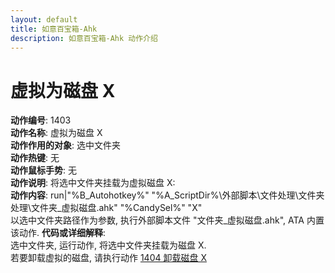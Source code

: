 ```yaml
---
layout: default
title: 如意百宝箱-Ahk
description: 如意百宝箱-Ahk 动作介绍
---
```


# [](#header-2) 虚拟为磁盘 X
**动作编号**: 1403  
**动作名称**: 虚拟为磁盘 X  
**动作作用的对象**: 选中文件夹  
**动作热键**: 无  
**动作鼠标手势**: 无  
**动作说明**: 将选中文件夹挂载为虚拟磁盘 X:  
**动作内容**: run|"%B_Autohotkey%" "%A_ScriptDir%\外部脚本\文件处理\文件夹处理\文件夹_虚拟磁盘.ahk" "%CandySel%" "X"  
以选中文件夹路径作为参数, 执行外部脚本文件 "文件夹_虚拟磁盘.ahk", ATA 内置该动作.
**代码或详细解释**:  
选中文件夹, 运行动作, 将选中文件夹挂载为磁盘 X.  
若要卸载虚拟的磁盘, 请执行动作 [1404 卸载磁盘 X](1404.md)